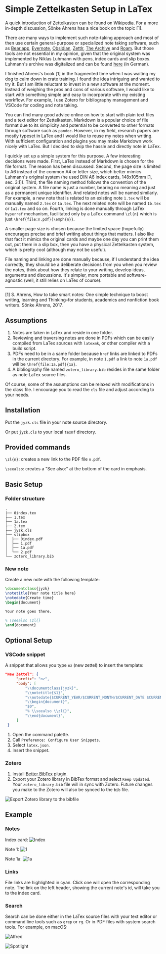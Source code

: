 # Simple Zettelkasten Setup in LaTex

A quick introduction of Zettelkasten can be found on
[Wikipedia](https://en.wikipedia.org/wiki/Zettelkasten). For a more in-depth
discussion, Sönke Ahrens has a nice book on the topic [1].

There are many ways to implement such note-taking approach and most of then use
certain general-purpose or specialized note taking software, such as
[Bear.app](https://bear.app), [Evernote](https://evernote.com),
[Obsidian](https://obsidian.md), [Zettlr](https://www.zettlr.com), [The
Archive](https://zettelkasten.de/the-archive/) and
[Roam](https://roamresearch.com). But those tools are not essential in my
opinion, given that the original system was implemented by Niklas Luhmann with
pens, index cards and slip boxes. Luhmann's archive was digitalized and can be
found [here](https://niklas-luhmann-archiv.de) (in German).

I finished Ahrens's book [1] in the fragmented time when I was waiting my dog to
calm down in crate training. I found the idea intriguing and wanted to try it.
But I am little reluctant to invest in a new software at the moment. Instead of
weighing the pros and cons of various software, I would like to start with
something simple and easy to incorporate with my existing workflow. For example,
I use Zotero for bibliography management and VSCode for coding and note taking.

You can find many good advice online on how to start with plain text files and a
text editor for Zettelkasten. Markdown is a popular choice of file format due to
its simplicity and potential to be converted to other formats through software
such as `pandoc`. However, in my field, research papers are mostly typeset in
LaTex and I would like to reuse my notes when writing. With sufficient configuration
and plugins you may make Markdown work nicely with LaTex. But I decided to skip
the hassle and directly note in LaTex.

I quickly set up a simple system for this purpose. A few interesting decisions
were made. First, LaTex instead of Markdown is chosen for the file format. The
reason has been discussed. Second, the page size is limited to A6 instead of the
common A4 or letter size, which better mimics Luhmann's original system (he used
DIN A6 index cards, 148x105mm [1, sec. 3.1]). Third, the file naming method
follows the convention of the original system. A file name is just a number,
bearing no meaning and just as a permanent unique identifier. And related notes
will be named similarly. For example, a new note that is related to an existing
note `1.tex` will be manually named `2.tex` or `1a.tex`. The next related note
will be named `1b.tex` or `1a1.tex` and so on. Fourth, linking is done manually
through LaTex `hyperref` mechanism, facilitated only by a LaTex command
`\zl{n}` which is just `\href{file:n.pdf}{\emph{n}}`.

A smaller page size is chosen because the limited space (hopefully) encourages
precise and brief writing about things that matters. I also like that fact it
mimics the original cards and maybe one day you can print them out, put them in
a slip box, then you have a physical Zettelkasten system, which is pretty cool
(although may not be useful).

File naming and linking are done manually because, if I understand the idea
correctly, they should be a deliberate decisions from you when you review the
notes, think about how they relate to your writing, develop ideas, arguments and
discussions. It's simpler, more portable and software-agnostic (well, it still
relies on LaTex of course).

---

[1] S. Ahrens, How to take smart notes: One simple technique to boost writing, learning and Thinking–for students, academics and nonfiction book writers. Sönke Ahrens, 2017.

## Assumptions

1. Notes are taken in LaTex and reside in one folder.
2. Reviewing and traversing notes are done in PDFs which can be easily compiled
   from LaTex sources with `latexmk`, or other compiler with a build script.
3. PDFs need to be in a same folder because `href` links are linked to PDFs in
   the current directory. For example, in note `1.pdf` a link to note `1a.pdf`
   will be `\href{file:1a.pdf}{1a}`.
4. A bibliography file named `zotero_library.bib` resides in the same folder as
   note LaTex source files.

Of course, some of the assumptions can be relaxed with modifications in the
class file. I encourage you to read the `cls` file and adjust according to your
needs.

## Installation

Put the `jyzk.cls` file in your note source directory.

Or put `jyzk.cls` to your local `texmf` directory.

## Provided commands

`\zl{n}`: creates a new link to the PDF file `n.pdf`.

`\seealso`: creates a "See also:" at the bottom of the card in emphasis.

## Basic Setup

### Folder structure

```text
.
├── 0index.tex
├── 1.tex
├── 1a.tex
├── 2.tex
├── jyzk.cls
├── slipbox
│  ├── 0index.pdf
│  ├── 1.pdf
│  ├── 1a.pdf
│  └── 2.pdf
└── zotero_library.bib
```

### New note

Create a new note with the following template:

```latex
\documentclass{jyzk}
\notetitle{Your note title here}
\notedate{Create time}
\begin{document}

Your note goes there.

% \seealso \zl{}
\end{document}
```

## Optional Setup

### VSCode snippet

A snippet that allows you type `nz` (new zettel) to insert the template:

```json
"New Zettel": {
     "prefix": "nz",
     "body": [
         "\\documentclass{jyzk}",
         "\\notetitle{$1}",
         "\\notedate{$CURRENT_YEAR/$CURRENT_MONTH/$CURRENT_DATE $CURRENT_HOUR:$CURRENT_MINUTE:$CURRENT_SECOND}",
         "\\begin{document}",
         "$0",
         "% \\seealso \\zl{}",
         "\\end{document}",
     ]
 }
```

1. Open the command palette.
2. Call `Preference: Configure User Snippets`.
3. Select `latex.json`.
4. Insert the snippet.

### Zotero

1. Install [Better BibTex](https://retorque.re/zotero-better-bibtex/) plugin.
2. Export your Zotero library in BibTex format and select `Keep Updated`. Your `zotero_library.bib` file will in sync with Zotero. Future
   changes you make to the Zotero will also be synced to the `bib` file.

![Export Zotero library to the bibfile](images/better-bibtex-export.png)

## Example

### Notes

Index card:
![Index](images/0index.png)

Note 1:
![1](images/1.png)

Note 1a:
![1a](images/1a.png)

### Links

File links are highlighted in cyan. Click one will open the corresponding note.
The link on the left header, showing the current note's id, will take you to the
index card.


### Search

Search can be done either in the LaTex source files with your text editor or command
line tools such as `grep` or `rg`. Or in PDF files with system search tools. For
example, on macOS:

![Alfred](images/alfred-search.png)

![Spotlight](images/spotlight-search.png)
